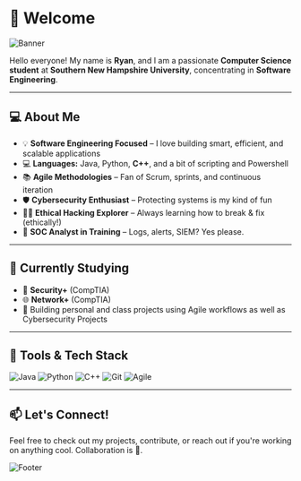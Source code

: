 # 👋 Welcome

![Banner](https://capsule-render.vercel.app/api?type=waving&color=gradient&height=200&section=header&text=Hello,%20World!%20👨‍💻&fontSize=40)

Hello everyone! My name is **Ryan**, and I am a passionate **Computer Science student** at **Southern New Hampshire University**, concentrating in **Software Engineering**.

---

## 💻 About Me

- 💡 **Software Engineering Focused** – I love building smart, efficient, and scalable applications
- 💻 **Languages:** Java, Python, **C++**, and a bit of scripting and Powershell
- 📚 **Agile Methodologies** – Fan of Scrum, sprints, and continuous iteration
- 🛡️ **Cybersecurity Enthusiast** – Protecting systems is my kind of fun
- 🕵️‍♂️ **Ethical Hacking Explorer** – Always learning how to break & fix (ethically!)
- 🧠 **SOC Analyst in Training** – Logs, alerts, SIEM? Yes please.

---

## 🧠 Currently Studying
- 📘 **Security+** (CompTIA)
- 🌐 **Network+** (CompTIA)
- 🧪 Building personal and class projects using Agile workflows as well as Cybersecurity Projects

---

## 🧰 Tools & Tech Stack
![Java](https://img.shields.io/badge/Java-blue?logo=java)
![Python](https://img.shields.io/badge/Python-yellow?logo=python)
![C++](https://img.shields.io/badge/C++-lightgrey?logo=c%2B%2B)
![Git](https://img.shields.io/badge/Git-F05032?logo=git&logoColor=white)
![Agile](https://img.shields.io/badge/Agile-Processes-blueviolet)

---

## 📫 Let's Connect!
Feel free to check out my projects, contribute, or reach out if you're working on anything cool. Collaboration is 💯.

![Footer](https://capsule-render.vercel.app/api?section=footer&type=waving&color=gradient)
